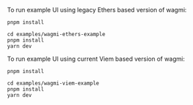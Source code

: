 To run example UI using legacy Ethers based version of wagmi:

```
pnpm install

cd examples/wagmi-ethers-example
pnpm install
yarn dev
```

To run example UI using current Viem based version of wagmi:

```
pnpm install

cd examples/wagmi-viem-example
pnpm install
yarn dev
```
